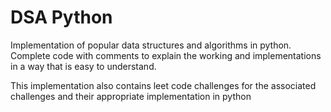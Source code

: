 # DSA Python
Implementation of popular data structures and algorithms in python. Complete code with comments to explain the working and implementations in a way that is easy to understand.

This implementation also contains leet code challenges for the associated challenges and their appropriate implementation in python
